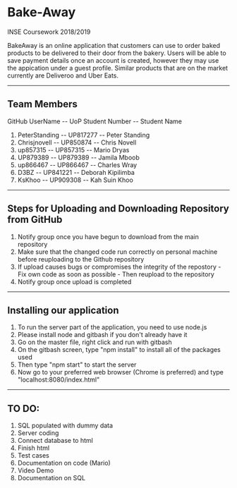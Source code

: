 # Bake-Away
INSE Coursework 2018/2019

BakeAway is an online  application that customers can use to order baked products to be delivered to their door from the bakery. Users will be able to save payment details once an account is created, however they may use the appication under a guest profile. Similar products that are on the market currently are Deliveroo and Uber Eats.

------------
Team Members
------------
GitHub UserName   -- UoP Student Number   -- Student Name
1. PeterStanding  -- UP817277             -- Peter Standing
2. Chrisjnovell   -- UP850874             -- Chris Novell
3. up857315       -- UP857315             -- Mario Dryas
4. UP879389       -- UP879389             -- Jamila Mboob
5. up866467       -- UP866467             -- Charles Wray
6. D3BZ           -- UP841221             -- Deborah Kipilimba
7. KsKhoo         -- UP909308             -- Kah Suin Khoo

----------------------------------------------------------
Steps for Uploading and Downloading Repository from GitHub
----------------------------------------------------------
1. Notify group once you have begun to download from the main repository
2. Make sure that the changed code run correctly on personal machine before reuploading to the Github repository
3. If upload causes bugs or compromises the integrity of the repostory - Fix own code as soon as possible - Then reupload to the repository
4. Notify group once upload is completed

--------------------------
Installing our application
--------------------------
1. To run the server part of the application, you need to use node.js
2. Please install node and gitbash if you don't already have it
3. Go on the master file, right click and run with gitbash
4. On the gitbash screen, type "npm install" to install all of the packages used
5. Then type "npm start" to start the server
6. Now go to your preferred web browser (Chrome is preferred) and type "localhost:8080/index.html"

------
TO DO: 
------
1. SQL populated with dummy data
2. Server coding 
3. Connect database to html 
4. Finish html 
5. Test cases 
6. Documentation on code (Mario) 
7. Video Demo 
8. Documentation on SQL 
